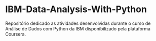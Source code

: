 # IBM-Data-Analysis-With-Python
Repositório dedicado as atividades desenvolvidas durante o curso de Análise de Dados com Python da IBM disponibilizado pela plataforma Coursera.

